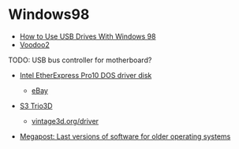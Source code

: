 Windows98
=========

* [How to Use USB Drives With Windows 98](https://www.instructables.com/How-to-Use-USB-Drives-With-Windows-98/)
* [Voodoo2](https://www.philscomputerlab.com/drivers-for-voodoo-2.html)

TODO: USB bus controller for motherboard?


* [Intel EtherExpress Pro10 DOS driver disk](http://vogonsdrivers.com/getfile.php?fileid=1272&menustate=0)
    * [eBay](https://www.ebay.co.uk/itm/286070158776)


* [S3 Trio3D](https://www.google.com/search?q=S3+Trio3D)
    * [vintage3d.org/driver](https://www.vintage3d.org/driver.php)

* [Megapost: Last versions of software for older operating systems](https://jetsetruri.neocities.org/blog/2024-04-23_megapost)